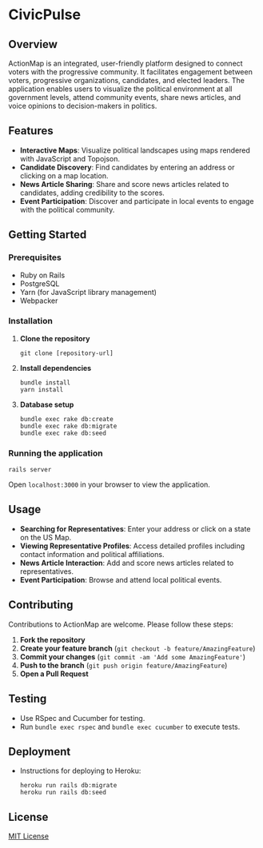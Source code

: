 # CivicPulse

## Overview
ActionMap is an integrated, user-friendly platform designed to connect voters with the progressive community. It facilitates engagement between voters, progressive organizations, candidates, and elected leaders. The application enables users to visualize the political environment at all government levels, attend community events, share news articles, and voice opinions to decision-makers in politics.

## Features
- **Interactive Maps**: Visualize political landscapes using maps rendered with JavaScript and Topojson.
- **Candidate Discovery**: Find candidates by entering an address or clicking on a map location.
- **News Article Sharing**: Share and score news articles related to candidates, adding credibility to the scores.
- **Event Participation**: Discover and participate in local events to engage with the political community.

## Getting Started
### Prerequisites
- Ruby on Rails
- PostgreSQL
- Yarn (for JavaScript library management)
- Webpacker

### Installation
1. **Clone the repository**
   ```
   git clone [repository-url]
   ```
2. **Install dependencies**
   ```
   bundle install
   yarn install
   ```
3. **Database setup**
   ```
   bundle exec rake db:create
   bundle exec rake db:migrate
   bundle exec rake db:seed
   ```

### Running the application
```
rails server
```
Open `localhost:3000` in your browser to view the application.

## Usage
- **Searching for Representatives**: Enter your address or click on a state on the US Map.
- **Viewing Representative Profiles**: Access detailed profiles including contact information and political affiliations.
- **News Article Interaction**: Add and score news articles related to representatives.
- **Event Participation**: Browse and attend local political events.

## Contributing
Contributions to ActionMap are welcome. Please follow these steps:
1. **Fork the repository**
2. **Create your feature branch** (`git checkout -b feature/AmazingFeature`)
3. **Commit your changes** (`git commit -am 'Add some AmazingFeature'`)
4. **Push to the branch** (`git push origin feature/AmazingFeature`)
5. **Open a Pull Request**

## Testing
- Use RSpec and Cucumber for testing.
- Run `bundle exec rspec` and `bundle exec cucumber` to execute tests.

## Deployment
- Instructions for deploying to Heroku:
  ```
  heroku run rails db:migrate
  heroku run rails db:seed
  ```

## License
[MIT License](LICENSE.txt)
